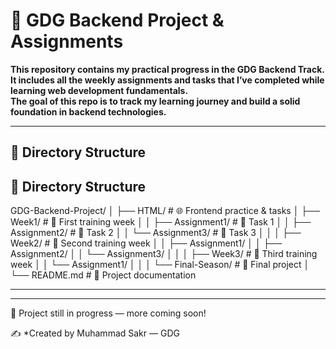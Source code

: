 # 🚀 GDG Backend Project & Assignments

<b>This repository contains my practical progress in the GDG Backend Track.  
It includes all the weekly assignments and tasks that I’ve completed while learning web development fundamentals.  
The goal of this repo is to track my learning journey and build a solid foundation in backend technologies.</b>

---

## 📁 Directory Structure
## 📁 Directory Structure

GDG-Backend-Project/
│
├── HTML/                  # 🌐 Frontend practice & tasks
│   ├── Week1/             # 📅 First training week
│   │   ├── Assignment1/   # 🧩 Task 1
│   │   ├── Assignment2/   # 🧩 Task 2
│   │   └── Assignment3/   # 🧩 Task 3
│   │
│   ├── Week2/             # 📅 Second training week
│   │   ├── Assignment1/
│   │   ├── Assignment2/
│   │   └── Assignment3/
│   │
│   ├── Week3/             # 📅 Third training week
│   │   └── Assignment1/
│   │
│   └── Final-Season/      # 🏁 Final project
│
└── README.md              # 📖 Project documentation


---

---
📌 Project still in progress — more coming soon!

✍️ *Created by Muhammad Sakr — GDG
